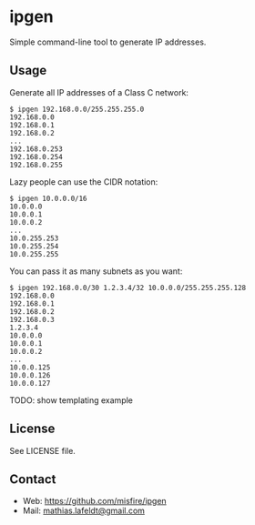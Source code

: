 ipgen
=====

Simple command-line tool to generate IP addresses.


Usage
-----

Generate all IP addresses of a Class C network:

    $ ipgen 192.168.0.0/255.255.255.0
    192.168.0.0
    192.168.0.1
    192.168.0.2
    ...
    192.168.0.253
    192.168.0.254
    192.168.0.255

Lazy people can use the CIDR notation:

    $ ipgen 10.0.0.0/16
    10.0.0.0
    10.0.0.1
    10.0.0.2
    ...
    10.0.255.253
    10.0.255.254
    10.0.255.255

You can pass it as many subnets as you want:

    $ ipgen 192.168.0.0/30 1.2.3.4/32 10.0.0.0/255.255.255.128
    192.168.0.0
    192.168.0.1
    192.168.0.2
    192.168.0.3
    1.2.3.4
    10.0.0.0
    10.0.0.1
    10.0.0.2
    ...
    10.0.0.125
    10.0.0.126
    10.0.0.127

TODO: show templating example


License
-------

See LICENSE file.


Contact
-------

* Web: <https://github.com/misfire/ipgen>
* Mail: <mathias.lafeldt@gmail.com>
